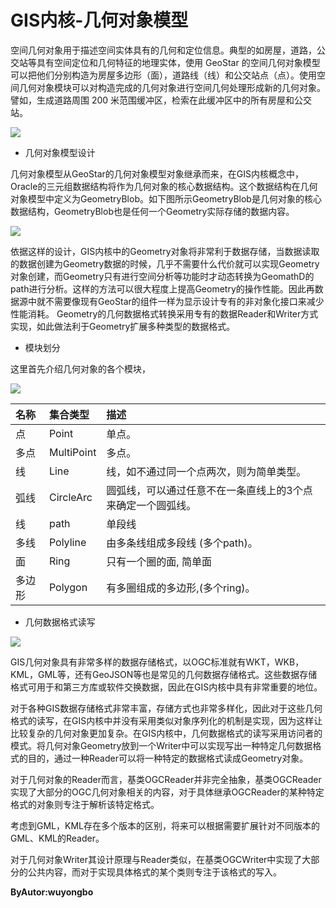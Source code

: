 # GIS内核-几何对象模型 #

空间几何对象用于描述空间实体具有的几何和定位信息。典型的如房屋，道路，公交站等具有空间定位和几何特征的地理实体，使用 GeoStar 的空间几何对象模型可以把他们分别构造为房屋多边形（面），道路线（线）和公交站点（点）。使用空间几何对象模块可以对构造完成的几何对象进行空间几何处理形成新的几何对象。譬如，生成道路周围 200 米范围缓冲区，检索在此缓冲区中的所有房屋和公交站。

![](md_pictures/geometry_a.png)

- 几何对象模型设计

几何对象模型从GeoStar的几何对象模型对象继承而来，在GIS内核概念中，Oracle的三元组数据结构将作为几何对象的核心数据结构。这个数据结构在几何对象模型中定义为GeometryBlob。如下图所示GeometryBlob是几何对象的核心数据结构，GeometryBlob也是任何一个Geometry实际存储的数据内容。

 ![](md_pictures/geometry_b.png)

依据这样的设计，GIS内核中的Geometry对象将非常利于数据存储，当数据读取的数据创建为Geometry数据的时候，几乎不需要什么代价就可以实现Geometry对象创建，而Geometry只有进行空间分析等功能时才动态转换为GeomathD的path进行分析。这样的方法可以很大程度上提高Geometry的操作性能。因此再数据源中就不需要像现有GeoStar的组件一样为显示设计专有的非对象化接口来减少性能消耗。
Geometry的几何数据格式转换采用专有的数据Reader和Writer方式实现，如此做法利于Geometry扩展多种类型的数据格式。

- 模块划分

这里首先介绍几何对象的各个模块，

![](md_pictures/geometry_c.png)



|名称|集合类型|描述
|:-|:-|:-|
|点| Point |单点。
|多点| MultiPoint |多点。  
|线|Line |线，如不通过同一个点两次，则为简单类型。
|弧线|CircleArc |圆弧线，可以通过任意不在一条直线上的3个点来确定一个圆弧线。
|线|path| 单段线
|多线| Polyline | 由多条线组成多段线 (多个path)。
|面|Ring|只有一个圈的面, 简单面
|多边形| Polygon | 有多圈组成的多边形,(多个ring)。 



- 几何数据格式读写

![](md_pictures/geometry_d.png)

   GIS几何对象具有非常多样的数据存储格式，以OGC标准就有WKT，WKB，KML，GML等，还有GeoJSON等也是常见的几何数据存储格式。这些数据存储格式可用于和第三方库或软件交换数据，因此在GIS内核中具有非常重要的地位。

   对于各种GIS数据存储格式非常丰富，存储方式也非常多样化，因此对于这些几何格式的读写，在GIS内核中并没有采用类似对象序列化的机制是实现，因为这样让比较复杂的几何对象更加复杂。在GIS内核中，几何数据格式的读写采用访问者的模式。将几何对象Geometry放到一个Writer中可以实现写出一种特定几何数据格式的目的，通过一种Reader可以将一种特定的数据格式读成Geometry对象。

   对于几何对象的Reader而言，基类OGCReader并非完全抽象，基类OGCReader实现了大部分的OGC几何对象相关的内容，对于具体继承OGCReader的某种特定格式的对象则专注于解析该特定格式。

   考虑到GML，KML存在多个版本的区别，将来可以根据需要扩展针对不同版本的GML、KML的Reader。

   对于几何对象Writer其设计原理与Reader类似，在基类OGCWriter中实现了大部分的公共内容，而对于实现具体格式的某个类则专注于该格式的写入。


**ByAutor:wuyongbo**